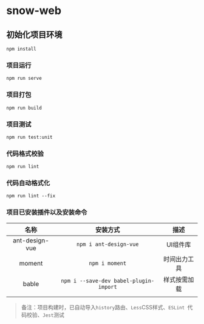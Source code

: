 # snow-web

## 初始化项目环境
```
npm install
```

### 项目运行
```
npm run serve
```

### 项目打包
```
npm run build
```

### 项目测试
```
npm run test:unit
```

### 代码格式校验
```
npm run lint
```

### 代码自动格式化
```
npm run lint --fix
```


### 项目已安装插件以及安装命令

|      名称      |                安装方式                |     描述     |
| :------------: | :------------------------------------: | :----------: |
| ant-design-vue |         `npm i ant-design-vue`         |   UI组件库   |
|     moment     |             `npm i moment`             | 时间出力工具 |
|     bable      | `npm i --save-dev babel-plugin-import` | 样式按需加载 |
|                |                                        |              |

> 备注：项目构建时，已自动导入`history`路由、`Less`CSS样式、`ESLint `代码校验、`Jest`测试
